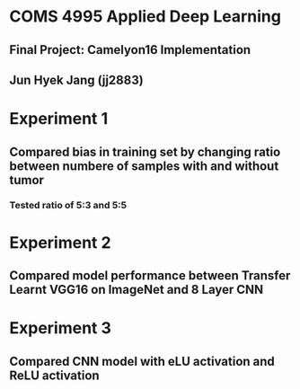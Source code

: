 # COMS 4995 Applied Deep Learning
## Final Project: Camelyon16 Implementation
## Jun Hyek Jang (jj2883)

# Experiment 1
## Compared bias in training set by changing ratio between numbere of samples with and without tumor
### Tested ratio of 5:3 and 5:5


# Experiment 2
## Compared model performance between Transfer Learnt VGG16 on ImageNet and 8 Layer CNN

# Experiment 3
## Compared CNN model with eLU activation and ReLU  activation
